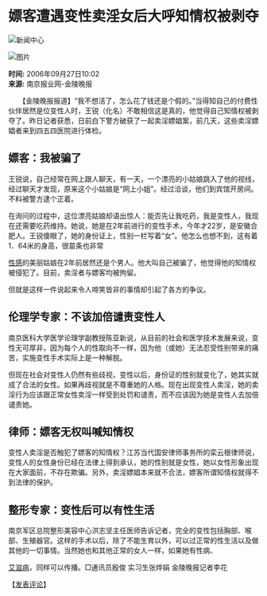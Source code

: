 # 嫖客遭遇变性卖淫女后大呼知情权被剥夺

![新闻中心](http://image2.sina.com.cn/home/images/logo/sina_xwzx.GIF)

![图片](http://image2.sina.com.cn/dy/31/U608P1T31D268F479DT20031127150932.jpg)

**时间:** 2006年09月27日10:02  
**来源:** 南京报业网-金陵晚报  

　　【金陵晚报报道】“我不想活了，怎么花了钱还是个假的。”当得知自己的付费性伙伴居然是位变性人时，王锐（化名）不敢相信这是真的，他觉得自己知情权被剥夺了。昨日记者获悉，日前白下警方破获了一起卖淫嫖娼案，前几天，这些卖淫嫖娼者来到四五四医院进行体检。

## 嫖客：我被骗了

王锐说，自己经常在网上跟人聊天，有一天，一个漂亮的小姑娘跳入了他的视线，经过聊天才发现，原来这个小姑娘是“网上小姐”。经过洽谈，他们到宾馆开房间。不料被警方逮个正着。

在询问的过程中，这位漂亮姑娘却语出惊人：能否先让我吃药，我是变性人，我现在还需要吃药维持。她说，她是在2年前进行的变性手术，今年才22岁，是安徽合肥人。王锐傻眼了，她的身份证上，性别一栏写着“女”。他怎么也想不到，这有着1．64米的身高，很苗条也非常

[性感](http://www.iask.com/n?k=%D0%D4%B8%D0 "性感")的美丽姑娘在2年前居然还是个男人。他大叫自己被骗了，他觉得他的知情权被侵犯了。目前，卖淫者与嫖客均被拘留。

但就是这样一件说起来令人啼笑皆非的事情却引起了各方的争议。

## 伦理学专家：不该加倍谴责变性人

南京医科大学医学论理学副教授陈亚新说，从目前的社会和医学技术发展来说，变性无可厚非，因为每个人的性取向不一样，因为他（或她）无法忍受性别带来的痛苦，实施变性手术实际上是一种解脱。

但现在社会对变性人仍然有些歧视，变性以后，身份证的性别就变化了，她其实就成了合法的女性。如果再歧视就是不尊重她的人格。现在出现变性人卖淫，她的卖淫行为应该跟正常女性卖淫一样受到处罚和谴责，而不应该因为她是变性人去加倍谴责她。

## 律师：嫖客无权叫喊知情权

变性人卖淫是否触犯了嫖客的知情权？江苏当代国安律师事务所的栾云根律师说，变性人的女性身份已经在法律上得到承认，她的性别就是女性，她以女性形象出现在大家面前，不存在欺骗。另外，卖淫嫖娼本来就不合法，嫖客所谓知情权就得不到法律的保护。

## 整形专家：变性后可以有性生活

南京军区总院整形美容中心洪志坚主任医师告诉记者，完全的变性包括胸部、喉部、生殖器官。这样的手术以后，除了不能生育以外，可以过正常的性生活以及做其他的一切事情。当然她也和其他正常的女人一样，如果她有性病、

[艾滋病](http://www.iask.com/n?k=%B0%AC%D7%CC%B2%A1 "艾滋病")，同样可以传播。□通讯员殷俊 实习生张烨娟 金陵晚报记者李花

【[发表评论](http://comment4.news.sina.com.cn/comment/comment4.html?channel=sh&newsid=1-1-11118237&style=0)】
<!-- tcd_original_link http://news.sina.com.cn/s/2006-09-27/100211118237.shtml -->

